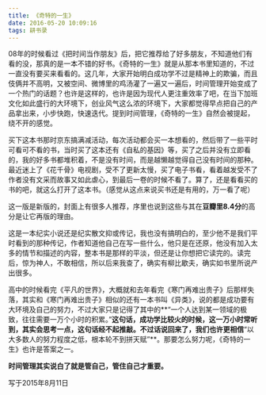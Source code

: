 ```yaml
---
title: 《奇特的一生》
date: 2016-05-20 10:09:16
tags: 耕书录
---
```


08年的时候看过《把时间当作朋友》后，把它推荐给了好多朋友，不知道他们有看的没，那真的是一本不错的好书。《奇特的一生》就是从那本书里知道的，不过一直没有要买来看看的。这几年，大家开始明白成功学不过是精神上的欺骗，而且伎俩并不高明，又被空间、微博里的鸡汤灌了一遍又一遍后，时间管理开始变成了一个热门的话题？也许是这样的，也许是因为现代人更注重效率了吧，在当下加班文化如此盛行的大环境下，创业风气这么浓的环境下，大家都觉得早点把自己的产品拿出来，小步快跑，快速迭代。提到时间管理，《奇特的一生》自然会被提起，绕不开的感觉。

<!--more-->

买下这本书那时京东搞满减活动，每次活动都会买一本想看的，然后带了一些平时可看可不看的书，当时买了这本还有《自私的基因》等，买了之后并没有立即看的，我的好多书都堆积着，不是没有时间，而是越懒越觉得自己没有时间的那种。最近迷上了《花千骨》电视剧，受不了更新太慢，买了电子书看，看着越发受不了作者没有文采而故事又如此虐心，到最后一卷的时候不看了。算了，还是看看买的书的吧，就这么打开了这本书。（感觉从这点来说买书还是有用的，万一看了呢）

这一版是新版的，封面上有很多人推荐，序里也说到这些与其在**豆瓣里8.4分**的高分是让它再版的理由。

这是一本纪实小说还是纪实散文抑或传记，我也没有搞明白的，至少他不是我们平时看到的那种传记，作者知道他自己在写一些什么，他只是在还原，他没有加入太多的情节和描述的内容，整本书是那样的平淡，但还是让你想把它读完的。读完后，惊为神人，不敢相信，所以后来我查了，确实有柳比歇夫，确实如书里所说产出很多。

高中的时候看完《平凡的世界》，大概就和去年看完《寒门再难出贵子》后那样失落，其实和《寒门再难出贵子》相似的还有一本书叫《异类》，说的都是成功要有大环境及自己的努力，不过大家只是记得了其中的**“一个人达到某一领域的极致，往往需要一万个小时的积累。”**这句话，成功学比较火的时候，这一万小时常听到，其实会思考一点，这句话经不起推敲。不过话说回来了，我们也许更相信**“以大多数人的努力程度之低，根本轮不到拼天赋”**。那要怎么努力呢，《奇特的一生》也许是答案之一。

**时间管理其实说白了就是管自己，管住自己才重要。**

写于2015年8月11日
